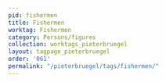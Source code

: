 ```yaml
---
pid: fishermen
title: Fishermen
worktag: Fishermen
category: Persons/figures
collection: worktags_pieterbruegel
layout: tagpage_pieterbruegel
order: '061'
permalink: "/pieterbruegel/tags/fishermen/"
---
```

